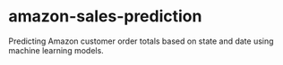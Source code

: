 # amazon-sales-prediction
Predicting Amazon customer order totals based on state and date using machine learning models.
